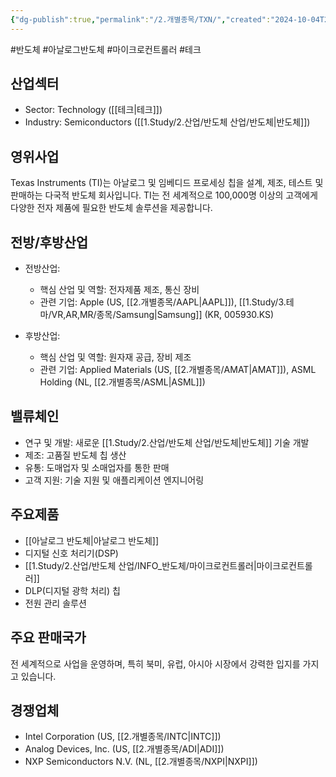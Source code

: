 ```yaml
---
{"dg-publish":true,"permalink":"/2.개별종목/TXN/","created":"2024-10-04T23:04:49.137+09:00","updated":"2025-07-29T21:37:05.308+09:00"}
---
```


#반도체 #아날로그반도체 #마이크로컨트롤러 #테크 

## 산업섹터

- Sector: Technology ([[테크\|테크]])
- Industry: Semiconductors ([[1.Study/2.산업/반도체 산업/반도체\|반도체]])

## 영위사업

Texas Instruments (TI)는 아날로그 및 임베디드 프로세싱 칩을 설계, 제조, 테스트 및 판매하는 다국적 반도체 회사입니다. TI는 전 세계적으로 100,000명 이상의 고객에게 다양한 전자 제품에 필요한 반도체 솔루션을 제공합니다.

## 전방/후방산업

- 전방산업:
    
    - 핵심 산업 및 역할: 전자제품 제조, 통신 장비
    - 관련 기업: Apple (US, [[2.개별종목/AAPL\|AAPL]]), [[1.Study/3.테마/VR,AR,MR/종목/Samsung\|Samsung]] (KR, 005930.KS)
    
- 후방산업:
    
    - 핵심 산업 및 역할: 원자재 공급, 장비 제조
    - 관련 기업: Applied Materials (US, [[2.개별종목/AMAT\|AMAT]]), ASML Holding (NL, [[2.개별종목/ASML\|ASML]])

## 밸류체인

- 연구 및 개발: 새로운 [[1.Study/2.산업/반도체 산업/반도체\|반도체]] 기술 개발
- 제조: 고품질 반도체 칩 생산
- 유통: 도매업자 및 소매업자를 통한 판매
- 고객 지원: 기술 지원 및 애플리케이션 엔지니어링

## 주요제품

- [[아날로그 반도체\|아날로그 반도체]]
- 디지털 신호 처리기(DSP)
- [[1.Study/2.산업/반도체 산업/INFO_반도체/마이크로컨트롤러\|마이크로컨트롤러]]
- DLP(디지털 광학 처리) 칩
- 전원 관리 솔루션

## 주요 판매국가

전 세계적으로 사업을 운영하며, 특히 북미, 유럽, 아시아 시장에서 강력한 입지를 가지고 있습니다.

## 경쟁업체

- Intel Corporation (US, [[2.개별종목/INTC\|INTC]])
- Analog Devices, Inc. (US, [[2.개별종목/ADI\|ADI]])
- NXP Semiconductors N.V. (NL, [[2.개별종목/NXPI\|NXPI]])